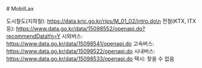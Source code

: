 #   M o b i l L a x 

도시철도(지하철): https://data.kric.go.kr/rips/M_01_02/intro.do\n
전철(KTX, ITX 등): https://www.data.go.kr/data/15098552/openapi.do?recommendDataYn=Y
시외버스: https://www.data.go.kr/data/15098541/openapi.do
고속버스: https://www.data.go.kr/data/15098522/openapi.do
시내버스: https://www.data.go.kr/data/15098533/openapi.do
택시: 찾을 수 없음
